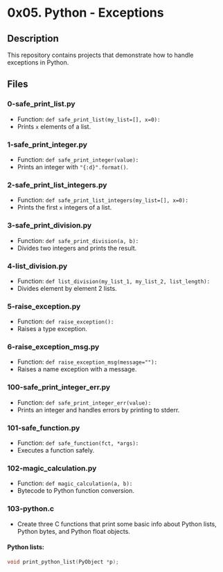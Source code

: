 # 0x05. Python - Exceptions

## Description
This repository contains projects that demonstrate how to handle exceptions in Python.

## Files

### 0-safe_print_list.py
- Function: `def safe_print_list(my_list=[], x=0):`
- Prints `x` elements of a list.

### 1-safe_print_integer.py
- Function: `def safe_print_integer(value):`
- Prints an integer with `"{:d}".format()`.

### 2-safe_print_list_integers.py
- Function: `def safe_print_list_integers(my_list=[], x=0):`
- Prints the first `x` integers of a list.

### 3-safe_print_division.py
- Function: `def safe_print_division(a, b):`
- Divides two integers and prints the result.

### 4-list_division.py
- Function: `def list_division(my_list_1, my_list_2, list_length):`
- Divides element by element 2 lists.

### 5-raise_exception.py
- Function: `def raise_exception():`
- Raises a type exception.

### 6-raise_exception_msg.py
- Function: `def raise_exception_msg(message=""):`
- Raises a name exception with a message.

### 100-safe_print_integer_err.py
- Function: `def safe_print_integer_err(value):`
- Prints an integer and handles errors by printing to stderr.

### 101-safe_function.py
- Function: `def safe_function(fct, *args):`
- Executes a function safely.

### 102-magic_calculation.py
- Function: `def magic_calculation(a, b):`
- Bytecode to Python function conversion.

### 103-python.c
- Create three C functions that print some basic info about Python lists, Python bytes, and Python float objects.

#### Python lists:
```c
void print_python_list(PyObject *p);
